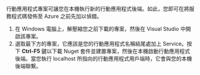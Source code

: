 

行動應用程式專案可讓您在本機執行新的行動應用程式後端。如此，您即可在將服務程式碼發佈至 Azure 之前先加以偵錯。

1. 在 Windows 電腦上，解壓縮您之前下載的專案，然後在 Visual Studio 中開啟該專案。
2. 選取最下方的專案，它應該是您的行動應用程式名稱結尾處加上 Service。按下 **Ctrl-F5** 鍵以下載 Nuget 套件並建置專案，然後在本機啟動行動應用程式後端。當您執行 localhost 所指向的行動應用程式用戶端時，它會與您的本機後端聯繫。

<!---HONumber=Nov15_HO1-->